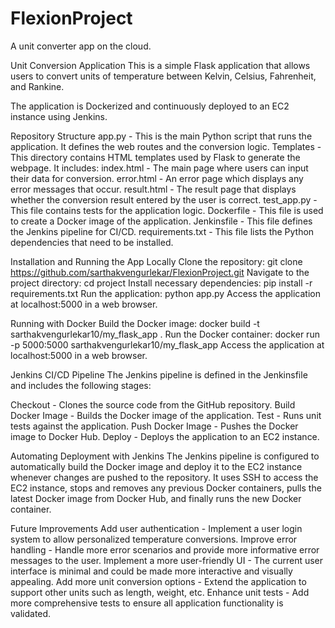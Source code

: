 # FlexionProject
A unit converter app on the cloud.


Unit Conversion Application
This is a simple Flask application that allows users to convert units of temperature between Kelvin, Celsius, Fahrenheit, and Rankine.

The application is Dockerized and continuously deployed to an EC2 instance using Jenkins.

Repository Structure
app.py - This is the main Python script that runs the application. It defines the web routes and the conversion logic.
Templates - This directory contains HTML templates used by Flask to generate the webpage. It includes:
index.html - The main page where users can input their data for conversion.
error.html - An error page which displays any error messages that occur.
result.html - The result page that displays whether the conversion result entered by the user is correct.
test_app.py - This file contains tests for the application logic.
Dockerfile - This file is used to create a Docker image of the application.
Jenkinsfile - This file defines the Jenkins pipeline for CI/CD.
requirements.txt - This file lists the Python dependencies that need to be installed.

Installation and Running the App Locally
Clone the repository: git clone https://github.com/sarthakvengurlekar/FlexionProject.git
Navigate to the project directory: cd project
Install necessary dependencies: pip install -r requirements.txt
Run the application: python app.py
Access the application at localhost:5000 in a web browser.

Running with Docker
Build the Docker image: docker build -t sarthakvengurlekar10/my_flask_app .
Run the Docker container: docker run -p 5000:5000 sarthakvengurlekar10/my_flask_app
Access the application at localhost:5000 in a web browser.

Jenkins CI/CD Pipeline
The Jenkins pipeline is defined in the Jenkinsfile and includes the following stages:

Checkout - Clones the source code from the GitHub repository.
Build Docker Image - Builds the Docker image of the application.
Test - Runs unit tests against the application.
Push Docker Image - Pushes the Docker image to Docker Hub.
Deploy - Deploys the application to an EC2 instance.

Automating Deployment with Jenkins
The Jenkins pipeline is configured to automatically build the Docker image and deploy it to the EC2 instance whenever changes are pushed to the repository. It uses SSH to access the EC2 instance, stops and removes any previous Docker containers, pulls the latest Docker image from Docker Hub, and finally runs the new Docker container.

Future Improvements
Add user authentication - Implement a user login system to allow personalized temperature conversions.
Improve error handling - Handle more error scenarios and provide more informative error messages to the user.
Implement a more user-friendly UI - The current user interface is minimal and could be made more interactive and visually appealing.
Add more unit conversion options - Extend the application to support other units such as length, weight, etc.
Enhance unit tests - Add more comprehensive tests to ensure all application functionality is validated.
